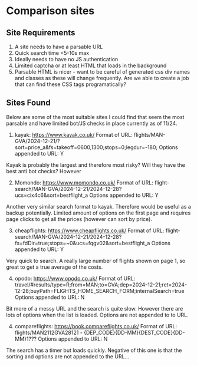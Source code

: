 # Comparison sites

## Site Requirements
1. A site needs to have a parsable URL 
1. Quick search time <5-10s max
1. Ideally needs to have no JS authentication
1. Limited captcha or at least HTML that loads in the background
1. Parsable HTML is nicer - want to be careful of generated css div names and classes as these will change frequently. Are we able to create a job that can find these CSS tags programatically?

## Sites Found

Below are some of the most suitable sites I could find that seem the most parsable and have limited bot/JS checks in place currently as of 11/24.

1. kayak: https://www.kayak.co.uk/
Format of URL: flights/MAN-GVA/2024-12-21/?sort=price_a&fs=takeoff=0600,1300;stops=0;legdur=-180;
Options appended to URL: Y 

Kayak is probably the largest and therefore most risky? Will they have the best anti bot checks? However 


2. Momondo: https://www.momondo.co.uk/
Format of URL: flight-search/MAN-GVA/2024-12-21/2024-12-28?ucs=cix4c6&sort=bestflight_a
Options appended to URL: Y 

Another very similar search format to kayak. Therefore would be useful as a backup potentially. Limited amount of options on the first page and requires page clicks to get all the prices (however can sort by price).


3. cheapflights: https://www.cheapflights.co.uk/
Format of URL: flight-search/MAN-GVA/2024-12-21/2024-12-28?fs=fdDir=true;stops=~0&ucs=fqgv02&sort=bestflight_a
Options appended to URL: Y 

Very quick to search. A really large number of flights shown on page 1, so great to get a true average of the costs.

4. opodo: https://www.opodo.co.uk/
Format of URL: travel/#results/type=R;from=MAN;to=GVA;dep=2024-12-21;ret=2024-12-28;buyPath=FLIGHTS_HOME_SEARCH_FORM;internalSearch=true
Options appended to URL: N

Bit more of a messy URL and the search is quite slow. However there are lots of options when the list is loaded. Options are not appended to to URL.

4. compareflights: https://book.compareflights.co.uk/
Format of URL: flights/MAN2112GVA28121 - {DEP_CODE}{DD-MM}{DEST_CODE}{DD-MM}1???
Options appended to URL: N

The search has a timer but loads quickly. Negative of this one is that the sorting and options are not appended to the URL...